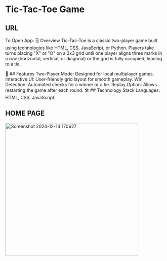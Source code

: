 # Tic-Tac-Toe Game

## URL
To Open App:
🗒️ Overview
Tic-Tac-Toe is a classic two-player game built using technologies like HTML, CSS, JavaScript, or Python. Players take turns placing "X" or "O" on a 3x3 grid until one player aligns three marks in a row (horizontal, vertical, or diagonal) or the grid is fully occupied, leading to a tie.

🚀 ## Features
Two-Player Mode: Designed for local multiplayer games.
Interactive UI: User-friendly grid layout for smooth gameplay.
Win Detection: Automated checks for a winner or a tie.
Replay Option: Allows restarting the game after each round.
🛠️ ## Technology Stack
Languages: HTML, CSS, JavaScript.

## HOME PAGE
<img width="420" alt="Screenshot 2024-12-14 170627" src="https://github.com/user-attachments/assets/933cb5ba-c000-450c-bb84-ee17af8716f2" />


